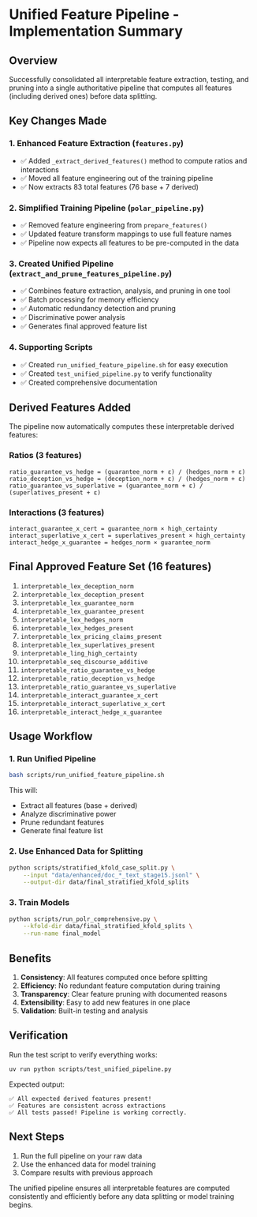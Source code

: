 # Unified Feature Pipeline - Implementation Summary

## Overview

Successfully consolidated all interpretable feature extraction, testing, and pruning into a single authoritative pipeline that computes all features (including derived ones) before data splitting.

## Key Changes Made

### 1. Enhanced Feature Extraction (`features.py`)
- ✅ Added `_extract_derived_features()` method to compute ratios and interactions
- ✅ Moved all feature engineering out of the training pipeline
- ✅ Now extracts 83 total features (76 base + 7 derived)

### 2. Simplified Training Pipeline (`polar_pipeline.py`)
- ✅ Removed feature engineering from `prepare_features()`
- ✅ Updated feature transform mappings to use full feature names
- ✅ Pipeline now expects all features to be pre-computed in the data

### 3. Created Unified Pipeline (`extract_and_prune_features_pipeline.py`)
- ✅ Combines feature extraction, analysis, and pruning in one tool
- ✅ Batch processing for memory efficiency
- ✅ Automatic redundancy detection and pruning
- ✅ Discriminative power analysis
- ✅ Generates final approved feature list

### 4. Supporting Scripts
- ✅ Created `run_unified_feature_pipeline.sh` for easy execution
- ✅ Created `test_unified_pipeline.py` to verify functionality
- ✅ Created comprehensive documentation

## Derived Features Added

The pipeline now automatically computes these interpretable derived features:

### Ratios (3 features)
```
ratio_guarantee_vs_hedge = (guarantee_norm + ε) / (hedges_norm + ε)
ratio_deception_vs_hedge = (deception_norm + ε) / (hedges_norm + ε)
ratio_guarantee_vs_superlative = (guarantee_norm + ε) / (superlatives_present + ε)
```

### Interactions (3 features)
```
interact_guarantee_x_cert = guarantee_norm × high_certainty
interact_superlative_x_cert = superlatives_present × high_certainty
interact_hedge_x_guarantee = hedges_norm × guarantee_norm
```

## Final Approved Feature Set (16 features)

1. `interpretable_lex_deception_norm`
2. `interpretable_lex_deception_present`
3. `interpretable_lex_guarantee_norm`
4. `interpretable_lex_guarantee_present`
5. `interpretable_lex_hedges_norm`
6. `interpretable_lex_hedges_present`
7. `interpretable_lex_pricing_claims_present`
8. `interpretable_lex_superlatives_present`
9. `interpretable_ling_high_certainty`
10. `interpretable_seq_discourse_additive`
11. `interpretable_ratio_guarantee_vs_hedge`
12. `interpretable_ratio_deception_vs_hedge`
13. `interpretable_ratio_guarantee_vs_superlative`
14. `interpretable_interact_guarantee_x_cert`
15. `interpretable_interact_superlative_x_cert`
16. `interpretable_interact_hedge_x_guarantee`

## Usage Workflow

### 1. Run Unified Pipeline
```bash
bash scripts/run_unified_feature_pipeline.sh
```

This will:
- Extract all features (base + derived)
- Analyze discriminative power
- Prune redundant features
- Generate final feature list

### 2. Use Enhanced Data for Splitting
```bash
python scripts/stratified_kfold_case_split.py \
    --input "data/enhanced/doc_*_text_stage15.jsonl" \
    --output-dir data/final_stratified_kfold_splits
```

### 3. Train Models
```bash
python scripts/run_polr_comprehensive.py \
    --kfold-dir data/final_stratified_kfold_splits \
    --run-name final_model
```

## Benefits

1. **Consistency**: All features computed once before splitting
2. **Efficiency**: No redundant feature computation during training
3. **Transparency**: Clear feature pruning with documented reasons
4. **Extensibility**: Easy to add new features in one place
5. **Validation**: Built-in testing and analysis

## Verification

Run the test script to verify everything works:
```bash
uv run python scripts/test_unified_pipeline.py
```

Expected output:
```
✅ All expected derived features present!
✅ Features are consistent across extractions
✅ All tests passed! Pipeline is working correctly.
```

## Next Steps

1. Run the full pipeline on your raw data
2. Use the enhanced data for model training
3. Compare results with previous approach

The unified pipeline ensures all interpretable features are computed consistently and efficiently before any data splitting or model training begins.
